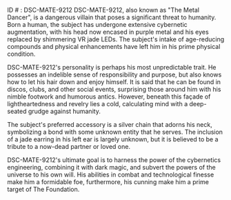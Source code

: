 ID # : DSC-MATE-9212
DSC-MATE-9212, also known as "The Metal Dancer", is a dangerous villain that poses a significant threat to humanity. Born a human, the subject has undergone extensive cybernetic augmentation, with his head now encased in purple metal and his eyes replaced by shimmering VR jade LEDs. The subject's intake of age-reducing compounds and physical enhancements have left him in his prime physical condition.

DSC-MATE-9212's personality is perhaps his most unpredictable trait. He possesses an indelible sense of responsibility and purpose, but also knows how to let his hair down and enjoy himself. It is said that he can be found in discos, clubs, and other social events, surprising those around him with his nimble footwork and humorous antics. However, beneath this façade of lightheartedness and revelry lies a cold, calculating mind with a deep-seated grudge against humanity.

The subject's preferred accessory is a silver chain that adorns his neck, symbolizing a bond with some unknown entity that he serves. The inclusion of a jade earring in his left ear is largely unknown, but it is believed to be a tribute to a now-dead partner or loved one.

DSC-MATE-9212's ultimate goal is to harness the power of the cybernetics engineering, combining it with dark magic, and subvert the powers of the universe to his own will. His abilities in combat and technological finesse make him a formidable foe, furthermore, his cunning make him a prime target of The Foundation.